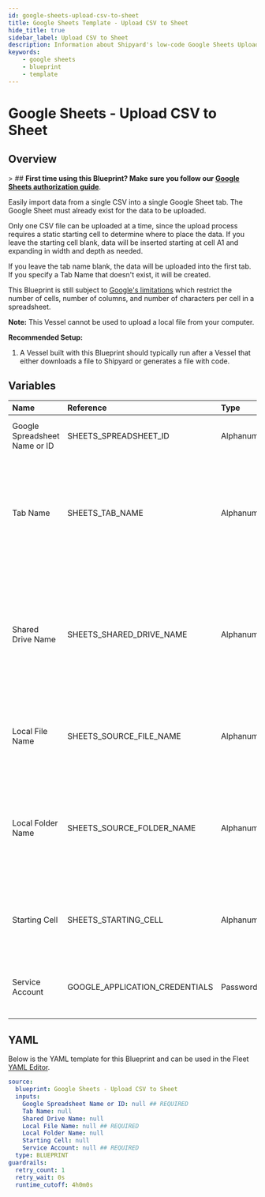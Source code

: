 ```yaml
---
id: google-sheets-upload-csv-to-sheet
title: Google Sheets Template - Upload CSV to Sheet
hide_title: true
sidebar_label: Upload CSV to Sheet
description: Information about Shipyard's low-code Google Sheets Upload CSV to Sheet blueprint. Easily import your data into a Google Sheet so your teams can collaboratively edit it. Create or update worksheets at scale.
keywords:
    - google sheets
    - blueprint
    - template
---
```


# Google Sheets - Upload CSV to Sheet

## Overview

&gt; ## **First time using this Blueprint? Make sure you follow our [Google Sheets authorization guide](https://www.shipyardapp.com/docs/blueprint-library/google-sheets/google-sheets-authorization/)**.

Easily import data from a single CSV into a single Google Sheet tab. The Google Sheet must already exist for the data to be uploaded.

Only one CSV file can be uploaded at a time, since the upload process requires a static starting cell to determine where to place the data. If you leave the starting cell blank, data will be inserted starting at cell A1 and expanding in width and depth as needed.

If you leave the tab name blank, the data will be uploaded into the first tab. If you specify a Tab Name that doesn&#39;t exist, it will be created.

This Blueprint is still subject to [Google&#39;s limitations](https://support.google.com/drive/answer/37603) which restrict the number of cells, number of columns, and number of characters per cell in a spreadsheet.

**Note:** This Vessel cannot be used to upload a local file from your computer.

**Recommended Setup:**

1. A Vessel built with this Blueprint should typically run after a Vessel that either downloads a file to Shipyard or generates a file with code. 



## Variables

| Name | Reference | Type | Required | Default | Options | Description |
|:---|:---|:---|:---|:---|:---|:---|
| Google Spreadsheet Name or ID | SHEETS_SPREADSHEET_ID | Alphanumeric | :white_check_mark: | - | - | Name or ID of the sheet to put data into. |
| Tab Name | SHEETS_TAB_NAME | Alphanumeric | :heavy_minus_sign: | - | - | Name of the tab in the sheet to upload data tp. This field is case sensitive. If left blank, data will be put into the first tab. |
| Shared Drive Name | SHEETS_SHARED_DRIVE_NAME | Alphanumeric | :heavy_minus_sign: | - | - | Name of the Shared Drive the sheet exists in. This field is case sensitive. Leave blank if the file does not exist in a Shared Drive. |
| Local File Name | SHEETS_SOURCE_FILE_NAME | Alphanumeric | :white_check_mark: | - | - | Name of the target CSV file on Shipyard to be uploaded to the sheet.  |
| Local Folder Name | SHEETS_SOURCE_FOLDER_NAME | Alphanumeric | :heavy_minus_sign: | - | - | Name of the local folder on Shipyard to upload the target file from. If left blank, will look in the home directory. |
| Starting Cell | SHEETS_STARTING_CELL | Alphanumeric | :heavy_minus_sign: | - | - | Cell to start at when uploading data. If left blank, will start at cell A1. |
| Service Account | GOOGLE_APPLICATION_CREDENTIALS | Password | :white_check_mark: | - | - | JSON from a Google Cloud Service account key. |


## YAML

Below is the YAML template for this Blueprint and can be used in the Fleet [YAML Editor](../../reference/fleets/yaml-editor.md).

```yaml
source:
  blueprint: Google Sheets - Upload CSV to Sheet
  inputs:
    Google Spreadsheet Name or ID: null ## REQUIRED
    Tab Name: null 
    Shared Drive Name: null 
    Local File Name: null ## REQUIRED
    Local Folder Name: null 
    Starting Cell: null 
    Service Account: null ## REQUIRED
  type: BLUEPRINT
guardrails:
  retry_count: 1
  retry_wait: 0s
  runtime_cutoff: 4h0m0s
  
```
